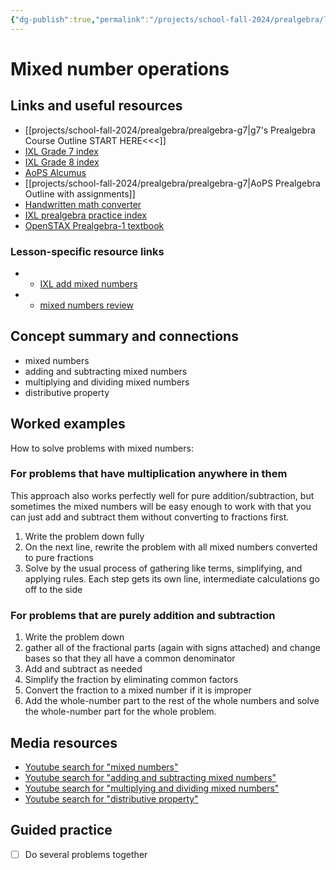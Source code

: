 ```yaml
---
{"dg-publish":true,"permalink":"/projects/school-fall-2024/prealgebra/lessons/mixed-number-operations/"}
---
```


#  Mixed number operations

## Links and useful resources 

- [[projects/school-fall-2024/prealgebra/prealgebra-g7\|g7's Prealgebra Course Outline START HERE<<<]]
- [IXL Grade 7 index](https://www.ixl.com/math/grade-7)
- [IXL Grade 8 index](https://www.ixl.com/math/grade-8)
- [AoPS Alcumus](https://artofproblemsolving.com/alcumus)
- [[projects/school-fall-2024/prealgebra/prealgebra-g7\|AoPS Prealgebra Outline with assignments]]
- [Handwritten math converter](https://webdemo.myscript.com/views/math/index.html#)
- [IXL prealgebra practice index](https://www.ixl.com/math/grade-7)
- [OpenSTAX Prealgebra-1 textbook](https://openstax.org/books/prealgebra-2e/pages/1-introduction)


### Lesson-specific resource links


- - [IXL add mixed numbers](https://www.ixl.com/math/lessons/adding-mixed-numbers?returnToPracticeUrl=https%3A%2F%2Fwww.ixl.com%2Fmath%2Fgrade-7%2Fadd-subtract-multiply-and-divide-fractions-and-mixed-numbers-word-problems) 
- - [mixed numbers review](https://www.mathsisfun.com/mixed-fractions-multiply.html) 


## Concept summary and connections


- mixed numbers 
- adding and subtracting mixed numbers 
- multiplying and dividing mixed numbers 
- distributive property 

## Worked examples

How to solve problems with mixed numbers:

### For problems that have multiplication anywhere in them

This approach also works perfectly well for pure addition/subtraction, but sometimes the mixed numbers will be easy enough to work with that you can just add and subtract them without converting to fractions first.

1. Write the problem down fully
2. On the next line, rewrite the problem with all mixed numbers converted to pure fractions
3. Solve by the usual process of gathering like terms, simplifying, and applying rules. Each step gets its own line, intermediate calculations go off to the side

### For problems that are purely addition and subtraction

1. Write the problem down 
2. gather all of the fractional parts (again with signs attached) and change bases so that they all have a common denominator
3. Add and subtract as needed
4. Simplify the fraction by eliminating common factors
5. Convert the fraction to a mixed number if it is improper
6. Add the whole-number part to the rest of the whole numbers and solve the whole-number part for the whole problem.


## Media resources

- [Youtube search for "mixed numbers"](https://www.youtube.com/results?search_query=mixed%20numbers)  
- [Youtube search for "adding and subtracting mixed numbers"](https://www.youtube.com/results?search_query=adding%20and%20subtracting%20mixed%20numbers)  
- [Youtube search for "multiplying and dividing mixed numbers"](https://www.youtube.com/results?search_query=multiplying%20and%20dividing%20mixed%20numbers)  
- [Youtube search for "distributive property"](https://www.youtube.com/results?search_query=distributive%20property)  

## Guided practice

- [ ] Do several problems together  
